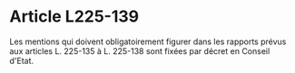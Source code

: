 # Article L225-139

Les mentions qui doivent obligatoirement figurer dans les rapports prévus aux articles L. 225-135 à L. 225-138 sont fixées par décret en Conseil d'Etat.